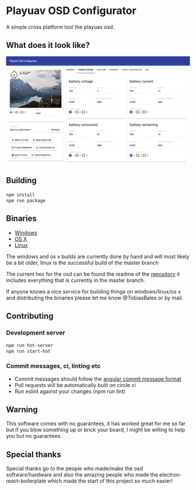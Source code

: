 # Playuav OSD Configurator

A simple cross platform tool the playuav osd.

## What does it look like?
![](preview.png)

## Building

    npm install
    npm run package

## Binaries
- [Windows](https://www.dropbox.com/s/2t72nirw21kmvap/PlayUAVOSDConfigurator-win32-ia32.zip?dl=0)
- [OS X](https://www.dropbox.com/s/d96cpi1d64v5qoy/playuav.zip?dl=0)
- [Linux](https://circleci.com/api/v1/project/TobiasBales/PlayuavOSDConfigurator/latest/artifacts/0/$CIRCLE_ARTIFACTS/PlayUAVOSDConfigurator-linux-x64.zip?branch=master&filter=successful)

The windows and os x builds are currently done by hand and will most likely be a bit older, linux is the successful build of the master branch

The current hex for the osd can be found the readme of the [repository](https://github.com/TobiasBales/PlayuavOSD) it includes everything that is currently in the master branch.

If anyone knows a nice service for building things on windows/linux/os x and distributing the binaries please let me know @TobiasBales or by mail.

## Contributing

### Development server
    npm run hot-server
    npm run start-hot

### Commit messages, ci, linting etc
- Commit messages should follow the [angular commit message format](https://gist.github.com/stephenparish/9941e89d80e2bc58a153#format-of-the-commit-message)
- Pull requests will be automatically built on circle ci
- Run eslint against your changes (npm run lint)

## Warning
This software comes with no guarantees, it has worked great for me so far but if you blow something up or brick your board, I might be willing to help you but no guarantees.

## Special thanks
Special thanks go to the people who made/make the osd software/hardware and also the amazing people who made the electron-react-boilerplate which made the start of this project so much easier!
